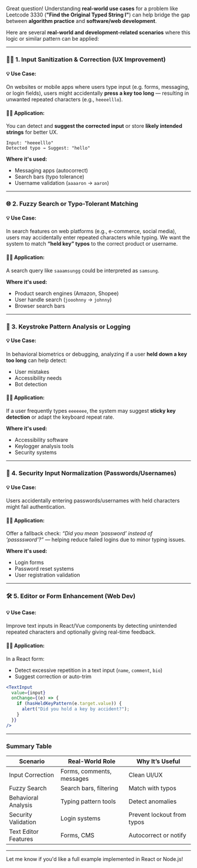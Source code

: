 Great question! Understanding **real-world use cases** for a problem like Leetcode 3330 (**"Find the Original Typed String I"**) can help bridge the gap between **algorithm practice** and **software/web development**.

Here are several **real-world and development-related scenarios** where this logic or similar pattern can be applied:

---

### 🧑‍💻 1. **Input Sanitization & Correction (UX Improvement)**

#### 💡 Use Case:

On websites or mobile apps where users type input (e.g. forms, messaging, or login fields), users might accidentally **press a key too long** — resulting in unwanted repeated characters (e.g., `heeeelllo`).

#### 👨‍💻 Application:

You can detect and **suggest the corrected input** or store **likely intended strings** for better UX.

```text
Input: "heeeelllo"
Detected typo → Suggest: "hello"
```

**Where it's used:**

* Messaging apps (autocorrect)
* Search bars (typo tolerance)
* Username validation (`aaaaron` → `aaron`)

---

### 🌐 2. **Fuzzy Search or Typo-Tolerant Matching**

#### 💡 Use Case:

In search features on web platforms (e.g., e-commerce, social media), users may accidentally enter repeated characters while typing. We want the system to match **“held key” typos** to the correct product or username.

#### 👨‍💻 Application:

A search query like `saaamsungg` could be interpreted as `samsung`.

**Where it's used:**

* Product search engines (Amazon, Shopee)
* User handle search (`jooohnny` → `johnny`)
* Browser search bars

---

### 📝 3. **Keystroke Pattern Analysis or Logging**

#### 💡 Use Case:

In behavioral biometrics or debugging, analyzing if a user **held down a key too long** can help detect:

* User mistakes
* Accessibility needs
* Bot detection

#### 👨‍💻 Application:

If a user frequently types `eeeeeee`, the system may suggest **sticky key detection** or adapt the keyboard repeat rate.

**Where it's used:**

* Accessibility software
* Keylogger analysis tools
* Security systems

---

### 🔐 4. **Security Input Normalization (Passwords/Usernames)**

#### 💡 Use Case:

Users accidentally entering passwords/usernames with held characters might fail authentication.

#### 👨‍💻 Application:

Offer a fallback check: *“Did you mean ‘password’ instead of ‘passssword’?”* — helping reduce failed logins due to minor typing issues.

**Where it's used:**

* Login forms
* Password reset systems
* User registration validation

---

### 🛠️ 5. **Editor or Form Enhancement (Web Dev)**

#### 💡 Use Case:

Improve text inputs in React/Vue components by detecting unintended repeated characters and optionally giving real-time feedback.

#### 👨‍💻 Application:

In a React form:

* Detect excessive repetition in a text input (`name`, `comment`, `bio`)
* Suggest correction or auto-trim

```jsx
<TextInput
  value={input}
  onChange={(e) => {
    if (hasHeldKeyPattern(e.target.value)) {
      alert("Did you hold a key by accident?");
    }
  }}
/>
```

---

### Summary Table

| Scenario             | Real-World Role           | Why It’s Useful            |
| -------------------- | ------------------------- | -------------------------- |
| Input Correction     | Forms, comments, messages | Clean UI/UX                |
| Fuzzy Search         | Search bars, filtering    | Match with typos           |
| Behavioral Analysis  | Typing pattern tools      | Detect anomalies           |
| Security Validation  | Login systems             | Prevent lockout from typos |
| Text Editor Features | Forms, CMS                | Autocorrect or notify      |

---

Let me know if you'd like a full example implemented in React or Node.js!
